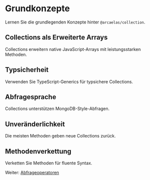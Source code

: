 # Grundkonzepte

Lernen Sie die grundlegenden Konzepte hinter `@arcaelas/collection`.

## Collections als Erweiterte Arrays

Collections erweitern native JavaScript-Arrays mit leistungsstarken Methoden.

## Typsicherheit

Verwenden Sie TypeScript-Generics für typsichere Collections.

## Abfragesprache

Collections unterstützen MongoDB-Style-Abfragen.

## Unveränderlichkeit

Die meisten Methoden geben neue Collections zurück.

## Methodenverkettung

Verketten Sie Methoden für fluente Syntax.

Weiter: [Abfrageoperatoren](query-operators.de.md)
